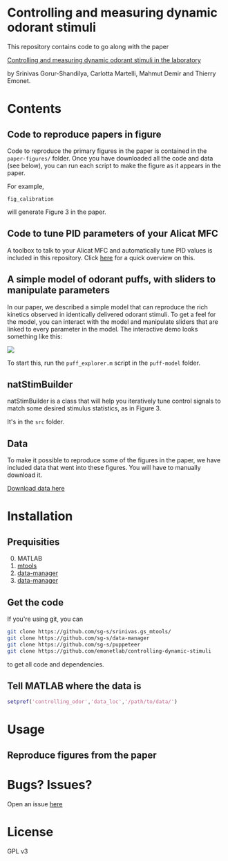# Controlling and measuring dynamic odorant stimuli

This repository contains code to go along with the paper

[Controlling and measuring dynamic odorant stimuli in the laboratory](https://jeb.biologists.org/content/early/2019/11/06/jeb.207787.abstract)

by Srinivas Gorur-Shandilya, Carlotta Martelli, Mahmut Demir and Thierry Emonet. 


# Contents


## Code to reproduce papers in figure

Code to reproduce the primary figures in the paper is contained in the `paper-figures/` folder. Once you have downloaded all the code and data (see below), you can run each script to make the figure as it appears in the paper. 

For example,

```
fig_calibration
```

will generate Figure 3 in the paper. 


## Code to tune PID parameters of your Alicat MFC

A toolbox to talk to your Alicat MFC and automatically tune PID values is included in this repository. Click [here](https://github.com/emonetlab/controlling-dynamic-stimuli/tree/master/alicat-mfc-tools) for a quick overview on this. 

## A simple model of odorant puffs, with sliders to manipulate parameters 

In our paper, we described a simple model that can reproduce the rich kinetics observed in identically delivered odorant stimuli. To get a feel for the model, you can interact with the model and manipulate sliders that are linked to every parameter in the model. The interactive demo looks something like this:

![](https://user-images.githubusercontent.com/6005346/68999059-e643d100-0888-11ea-8e06-f6d97d9cca34.png)

To start this, run the `puff_explorer.m` script in the `puff-model` folder. 


## natStimBuilder

natStimBuilder is a class that will help you iteratively tune control signals to match some desired stimulus statistics, as in Figure 3. 

It's in the `src` folder. 


## Data

To make it possible to reproduce some of the figures in the paper, we have included data that went into these figures. You will have to manually download it.

[Download data here]()

# Installation 


## Prequisities 

0. MATLAB 
1. [mtools](https://github.com/sg-s/srinivas.gs_mtools/)
2. [data-manager](https://github.com/sg-s/data-manager/)
3. [data-manager](https://github.com/sg-s/puppeteer/)

## Get the code 

If you're using git, you can 

```bash
git clone https://github.com/sg-s/srinivas.gs_mtools/
git clone https://github.com/sg-s/data-manager
git clone https://github.com/sg-s/puppeteer
git clone https://github.com/emonetlab/controlling-dynamic-stimuli
```

to get all code and dependencies. 



## Tell MATLAB where the data is 



```matlab
setpref('controlling_odor','data_loc','/path/to/data/')
```

# Usage

## Reproduce figures from the paper


# Bugs? Issues?

Open an issue [here](https://github.com/emonetlab/controlling-dynamic-stimuli/issues)

# License 

GPL v3
